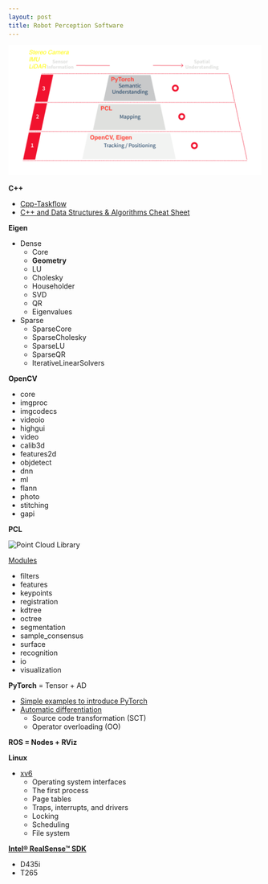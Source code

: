 ```yaml
---
layout: post
title: Robot Perception Software
---
```


![](/images/SPATIAL-AI.png)

**C++**

- [Cpp-Taskflow](https://github.com/cpp-taskflow/cpp-taskflow)
- [C++ and Data Structures & Algorithms Cheat Sheet](https://github.com/gibsjose/cpp-cheat-sheet)

**Eigen**

- Dense
  - Core
  - **Geometry**
  - LU
  - Cholesky
  - Householder
  - SVD
  - QR
  - Eigenvalues
- Sparse
  - SparseCore
  - SparseCholesky
  - SparseLU
  - SparseQR
  - IterativeLinearSolvers


**OpenCV**

- core
- imgproc
- imgcodecs
- videoio
- highgui
- video
- calib3d
- features2d
- objdetect
- dnn
- ml
- flann
- photo
- stitching
- gapi

**PCL**

![Point Cloud Library](http://pointclouds.org/assets/images/about/pcl_dependency_graph2.png)

[Modules](http://pointclouds.org/documentation/tutorials/)
- filters
- features
- keypoints
- registration
- kdtree
- octree
- segmentation
- sample_consensus
- surface
- recognition
- io
- visualization

**PyTorch** = Tensor + AD

- [Simple examples to introduce PyTorch](https://github.com/jcjohnson/pytorch-examples)
- [Automatic differentiation](https://en.wikipedia.org/wiki/Automatic_differentiation)
  - Source code transformation (SCT)
  - Operator overloading (OO)

**ROS = Nodes + RViz**

**Linux**

- [xv6](https://github.com/mit-pdos/xv6-public/tree/xv6-rev7)
  - Operating system interfaces
  - The first process
  - Page tables
  - Traps, interrupts, and drivers
  - Locking
  - Scheduling
  - File system

[**Intel® RealSense™ SDK**](https://github.com/IntelRealSense/librealsense)

- D435i
- T265